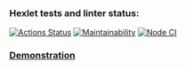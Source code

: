 ### Hexlet tests and linter status:

[![Actions Status](https://github.com/popova-iu-iu/frontend-project-11/workflows/hexlet-check/badge.svg)](https://github.com/popova-iu-iu/frontend-project-11/actions)
[![Maintainability](https://api.codeclimate.com/v1/badges/91231b1626c932db260c/maintainability)](https://codeclimate.com/github/popova-iu-iu/frontend-project-11/maintainability)
[![Node CI](https://github.com/popova-iu-iu/frontend-project-11/actions/workflows/nodejs.yml/badge.svg)](https://github.com/popova-iu-iu/frontend-project-11/actions)

### [Demonstration](https://frontend-project-11-reqfmn9pu-popova-iu-iu.vercel.app/)
